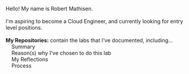 Hello! My name is Robert Mathisen. \
\
I'm aspiring to become a Cloud Engineer, and currently looking for entry level positions. <br/>
\
**My Repositories:** contain the labs that I've documented, including... \
&nbsp;&nbsp;&nbsp;&nbsp;Summary \
&nbsp;&nbsp;&nbsp;&nbsp;Reason(s) why I've chosen to do this lab \
&nbsp;&nbsp;&nbsp;&nbsp;My Reflections \
&nbsp;&nbsp;&nbsp;&nbsp;Process
